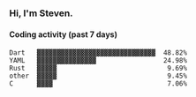 ### Hi, I'm Steven.

#### Coding activity (past 7 days)
```
Dart   ▓▓▓▓▓▓▓▓▓▓▓▓▓▓▓▓▓▓▓▓▓▓▓▓▓▓▓▓▓▓  48.82%
YAML   ▓▓▓▓▓▓▓▓▓▓▓▓▓▓▓                 24.98%
Rust   ▓▓▓▓▓                            9.69%
other  ▓▓▓▓▓                            9.45%
C      ▓▓▓▓                             7.06%
```
